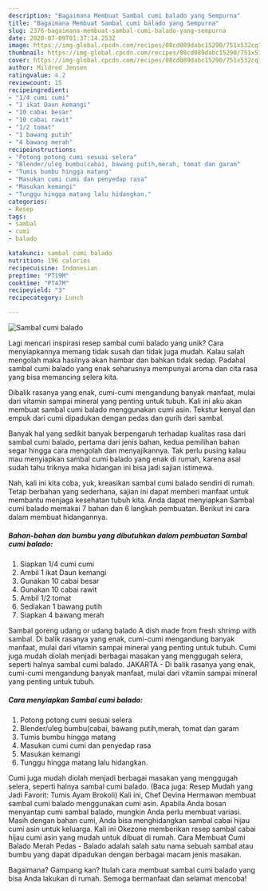 ```yaml
---
description: "Bagaimana Membuat Sambal cumi balado yang Sempurna"
title: "Bagaimana Membuat Sambal cumi balado yang Sempurna"
slug: 2376-bagaimana-membuat-sambal-cumi-balado-yang-sempurna
date: 2020-07-09T01:37:14.253Z
image: https://img-global.cpcdn.com/recipes/08cd089dabc15290/751x532cq70/sambal-cumi-balado-foto-resep-utama.jpg
thumbnail: https://img-global.cpcdn.com/recipes/08cd089dabc15290/751x532cq70/sambal-cumi-balado-foto-resep-utama.jpg
cover: https://img-global.cpcdn.com/recipes/08cd089dabc15290/751x532cq70/sambal-cumi-balado-foto-resep-utama.jpg
author: Mildred Jensen
ratingvalue: 4.2
reviewcount: 15
recipeingredient:
- "1/4 cumi cumi"
- "1 ikat Daun kemangi"
- "10 cabai besar"
- "10 cabai rawit"
- "1/2 tomat"
- "1 bawang putih"
- "4 bawang merah"
recipeinstructions:
- "Potong potong cumi sesuai selera"
- "Blender/uleg bumbu(cabai, bawang putih,merah, tomat dan garam"
- "Tumis bumbu hingga matang"
- "Masukan cumi cumi dan penyedap rasa"
- "Masukan kemangi"
- "Tunggu hingga matang lalu hidangkan."
categories:
- Resep
tags:
- sambal
- cumi
- balado

katakunci: sambal cumi balado 
nutrition: 196 calories
recipecuisine: Indonesian
preptime: "PT19M"
cooktime: "PT47M"
recipeyield: "3"
recipecategory: Lunch

---
```



![Sambal cumi balado](https://img-global.cpcdn.com/recipes/08cd089dabc15290/751x532cq70/sambal-cumi-balado-foto-resep-utama.jpg)

Lagi mencari inspirasi resep sambal cumi balado yang unik? Cara menyiapkannya memang tidak susah dan tidak juga mudah. Kalau salah mengolah maka hasilnya akan hambar dan bahkan tidak sedap. Padahal sambal cumi balado yang enak seharusnya mempunyai aroma dan cita rasa yang bisa memancing selera kita.

Dibalik rasanya yang enak, cumi-cumi mengandung banyak manfaat, mulai dari vitamin sampai mineral yang penting untuk tubuh. Kali ini aku akan membuat sambal cumi balado menggunakan cumi asin. Tekstur kenyal dan empuk dari cumi dipadukan dengan pedas dan gurih dari sambal.

Banyak hal yang sedikit banyak berpengaruh terhadap kualitas rasa dari sambal cumi balado, pertama dari jenis bahan, kedua pemilihan bahan segar hingga cara mengolah dan menyajikannya. Tak perlu pusing kalau mau menyiapkan sambal cumi balado yang enak di rumah, karena asal sudah tahu triknya maka hidangan ini bisa jadi sajian istimewa.


Nah, kali ini kita coba, yuk, kreasikan sambal cumi balado sendiri di rumah. Tetap berbahan yang sederhana, sajian ini dapat memberi manfaat untuk membantu menjaga kesehatan tubuh kita. Anda dapat menyiapkan Sambal cumi balado memakai 7 bahan dan 6 langkah pembuatan. Berikut ini cara dalam membuat hidangannya.

<!--inarticleads1-->

##### Bahan-bahan dan bumbu yang dibutuhkan dalam pembuatan Sambal cumi balado:

1. Siapkan 1/4 cumi cumi
1. Ambil 1 ikat Daun kemangi
1. Gunakan 10 cabai besar
1. Gunakan 10 cabai rawit
1. Ambil 1/2 tomat
1. Sediakan 1 bawang putih
1. Siapkan 4 bawang merah


Sambal goreng udang or udang balado A dish made from fresh shrimp with sambal. Di balik rasanya yang enak, cumi-cumi mengandung banyak manfaat, mulai dari vitamin sampai mineral yang penting untuk tubuh. Cumi juga mudah diolah menjadi berbagai masakan yang menggugah selera, seperti halnya sambal cumi balado. JAKARTA - Di balik rasanya yang enak, cumi-cumi mengandung banyak manfaat, mulai dari vitamin sampai mineral yang penting untuk tubuh. 

<!--inarticleads2-->

##### Cara menyiapkan Sambal cumi balado:

1. Potong potong cumi sesuai selera
1. Blender/uleg bumbu(cabai, bawang putih,merah, tomat dan garam
1. Tumis bumbu hingga matang
1. Masukan cumi cumi dan penyedap rasa
1. Masukan kemangi
1. Tunggu hingga matang lalu hidangkan.


Cumi juga mudah diolah menjadi berbagai masakan yang menggugah selera, seperti halnya sambal cumi balado. (Baca juga: Resep Mudah yang Jadi Favorit: Tumis Ayam Brokoli) Kali ini, Chef Devina Hermawan membuat sambal cumi balado menggunakan cumi asin. Apabila Anda bosan menyantap cumi sambal balado, mungkin Anda perlu membuat variasi. Masih dengan bahan cumi, Anda bisa menghidangkan sambal cabai hijau cumi asin untuk keluarga. Kali ini Okezone memberikan resep sambal cabai hijau cumi asin yang mudah untuk dibuat di rumah. Cara Membuat Cumi Balado Merah Pedas - Balado adalah salah satu nama sebuah sambal atau bumbu yang dapat dipadukan dengan berbagai macam jenis masakan. 

Bagaimana? Gampang kan? Itulah cara membuat sambal cumi balado yang bisa Anda lakukan di rumah. Semoga bermanfaat dan selamat mencoba!

